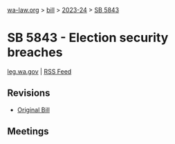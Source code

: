[wa-law.org](/) > [bill](/bill/) > [2023-24](/bill/2023-24/) > [SB 5843](/bill/2023-24/sb/5843/)

# SB 5843 - Election security breaches
[leg.wa.gov](https://app.leg.wa.gov/billsummary?BillNumber=5843&Year=2023&Initiative=false) | [RSS Feed](./rss.xml)

## Revisions
* [Original Bill](1/)

## Meetings